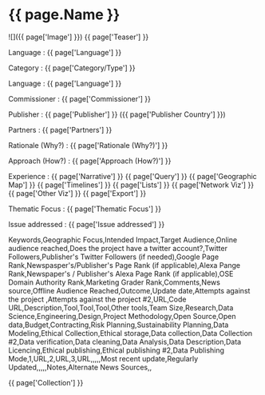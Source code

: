 # {{ page.Name }}

![]({{ page['Image'] }})
{{ page['Teaser'] }}

Language
: {{ page['Language'] }}

Category
: {{ page['Category/Type'] }}

Language
: {{ page['Language'] }}

Commissioner
: {{ page['Commissioner'] }}

Publisher
: {{ page['Publisher'] }} ({{ page['Publisher Country'] }})

Partners
: {{ page['Partners'] }}

Rationale (Why?)
: {{ page['Rationale (Why?)'] }}

Approach (How?)
: {{ page['Approach (How?)'] }}

Experience
: {{ page['Narrative'] }} {{ page['Query'] }} {{ page['Geographic Map'] }} {{ page['Timelines'] }} {{ page['Lists'] }} {{ page['Network Viz'] }} {{ page['Other  Viz'] }} {{ page['Export'] }}

Thematic Focus
: {{ page['Thematic Focus'] }}

Issue addressed
: {{ page['Issue addressed'] }}

Keywords,Geographic Focus,Intended Impact,Target Audience,Online audience reached,Does the project have a twitter account?,Twitter Followers,Publisher's Twitter Followers (if needed),Google Page Rank,Newspasper's/Publisher's Page Rank (if applicable),Alexa Pange Rank,Newspaper's / Publisher's Alexa Page Rank (if applicable),OSE Domain Authority Rank,Marketing Grader Rank,Comments,News source,Offline Audience Reached,Outcome,Update date,Attempts against the project ,Attempts against the project #2,URL,Code URL,Description,Tool,Tool,Tool,Other tools,Team Size,Research,Data Science,Engineering,Design,Project Methodology,Open Source,Open data,Budget,Contracting,Risk Planning,Sustainability Planning,Data Modeling,Ethical Collection,Ethical storage,Data collection,Data Collection #2,Data verification,Data cleaning,Data Analysis,Data Description,Data Licencing,Ethical publishing,Ethical publishing #2,Data Publishing Mode,1,URL,2,URL,3,URL,,,,,Most recent update,Regularly Updated,,,,,Notes,Alternate News Sources,,

{{ page['Collection'] }}